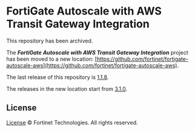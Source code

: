 # FortiGate Autoscale with AWS Transit Gateway Integration

This repository has been archived.

The ***FortiGate Autoscale with AWS Transit Gateway Integration*** project has been moved to a new location: [https://github.com/fortinet/fortigate-autoscale-aws](https://github.com/fortinet/fortigate-autoscale-aws).

The last release of this repository is [1.1.8](https://github.com/fortinet/fortigate-autoscale-aws-tgw/releases/tag/1.1.8).

The releases in the new location start from [3.1.0](https://github.com/fortinet/fortigate-autoscale-aws/releases/tag/3.1.0).

## License

[License](./LICENSE) © Fortinet Technologies. All rights reserved.
